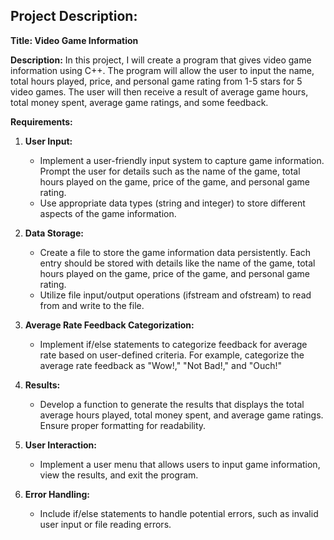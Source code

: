 ## Project Description:

**Title: Video Game Information**

**Description:**
In this project, I will create a program that gives video game information using C++. The program will allow the user to input the name, total hours played, price, and personal game rating from 1-5 stars for 5 video games. The user will then receive a result of average game hours, total money spent, average game ratings, and some feedback.

**Requirements:**

1. **User Input:**
   - Implement a user-friendly input system to capture game information. Prompt the user for details such as the name of the game, total hours played on the game, price of the game, and personal game rating.
   - Use appropriate data types (string and integer) to store different aspects of the game information.

2. **Data Storage:**
   - Create a file to store the game information data persistently. Each entry should be stored with details like the name of the game, total hours played on the game, price of the game, and personal game rating.
   - Utilize file input/output operations (ifstream and ofstream) to read from and write to the file.

3. **Average Rate Feedback Categorization:**
   - Implement if/else statements to categorize feedback for average rate based on user-defined criteria. For example, categorize the average rate feedback as "Wow!," "Not Bad!," and "Ouch!"

4. **Results:**
   - Develop a function to generate the results that displays the total average hours played, total money spent, and average game ratings. Ensure proper formatting for readability.

5. **User Interaction:**
   - Implement a user menu that allows users to input game information, view the results, and exit the program.

6. **Error Handling:**
   - Include if/else statements to handle potential errors, such as invalid user input or file reading errors.
